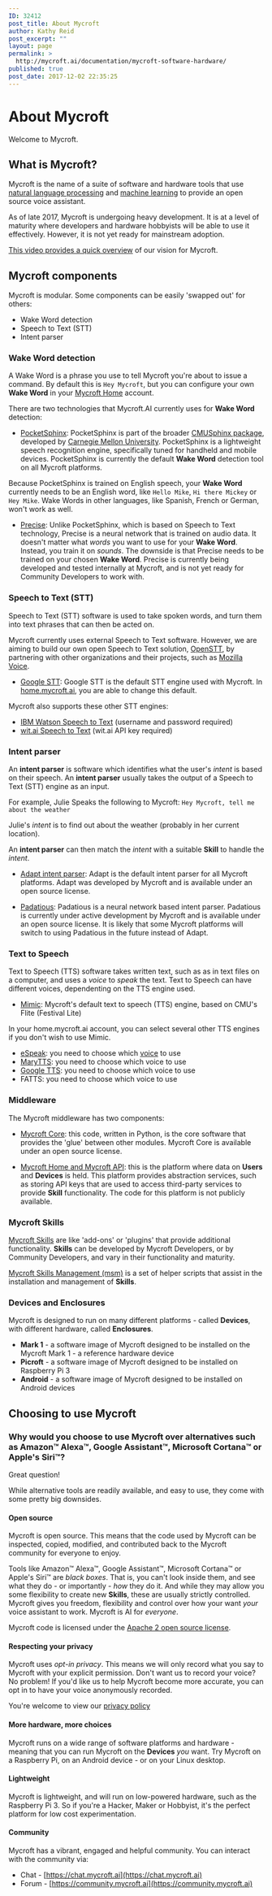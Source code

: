 ```yaml
---
ID: 32412
post_title: About Mycroft
author: Kathy Reid
post_excerpt: ""
layout: page
permalink: >
  http://mycroft.ai/documentation/mycroft-software-hardware/
published: true
post_date: 2017-12-02 22:35:25
---
```

# About Mycroft

Welcome to Mycroft.

## What is Mycroft?

Mycroft is the name of a suite of software and hardware tools that use [natural language processing](https://en.wikipedia.org/wiki/Natural_language_processing) and [machine learning](https://en.wikipedia.org/wiki/Machine_learning) to provide an open source voice assistant.

As of late 2017, Mycroft is undergoing heavy development. It is at a level of maturity where developers and hardware hobbyists will be able to use it effectively. However, it is not yet ready for mainstream adoption.

[This video provides a quick overview](https://youtu.be/m4L0QfzUeEI) of our vision for Mycroft.

## Mycroft components

Mycroft is modular. Some components can be easily 'swapped out' for others:

* Wake Word detection
* Speech to Text (STT)
* Intent parser

### Wake Word detection

A Wake Word is a phrase you use to tell Mycroft you're about to issue a command. By default this is `Hey Mycroft`, but you can configure your own **Wake Word** in your [Mycroft Home](https://home.mycroft.ai) account.

There are two technologies that Mycroft.AI currently uses for **Wake Word** detection:

* [PocketSphinx](https://github.com/cmusphinx/pocketsphinx): PocketSphinx is part of the broader [CMUSphinx package](https://cmusphinx.github.io/), developed by [Carnegie Mellon University](https://www.cmu.edu). PocketSphinx is a lightweight speech recognition engine, specifically tuned for handheld and mobile devices. PocketSphinx is currently the default **Wake Word** detection tool on all Mycroft platforms.

Because PocketSphinx is trained on English speech, your **Wake Word** currently needs to be an English word, like `Hello Mike`, `Hi there Mickey` or `Hey Mike`. Wake Words in other languages, like Spanish, French or German, won't work as well. 

* [Precise](https://mycroft.ai/documentation/precise): Unlike PocketSphinx, which is based on Speech to Text technology, Precise is a neural network that is trained on audio data. It doesn't matter what *words* you want to use for your **Wake Word**. Instead, you train it on *sounds*. The downside is that Precise needs to be trained on your chosen **Wake Word**. Precise is currently being developed and tested internally at Mycroft, and is not yet ready for Community Developers to work with.

### Speech to Text (STT)

Speech to Text (STT) software is used to take spoken words, and turn them into text phrases that can then be acted on.

Mycroft currently uses external Speech to Text software. However, we are aiming to build our own open Speech to Text solution, [OpenSTT](https://openstt.org/), by partnering with other organizations and their projects, such as [Mozilla Voice](https://voice.mozilla.org/).

* [Google STT](https://cloud.google.com/speech/): Google STT is the default STT engine used with Mycroft. In [home.mycroft.ai](https://home.mycroft.ai), you are able to change this default.

Mycroft also supports these other STT engines:

* [IBM Watson Speech to Text](https://www.ibm.com/watson/services/speech-to-text/) (username and password required)
* [wit.ai Speech to Text](https://wit.ai/blog/2014/02/12/speech-api) (wit.ai API key required)

### Intent parser

An **intent parser** is software which identifies what the user's _intent_ is based on their speech. An **intent parser** usually takes the output of a Speech to Text (STT) engine as an input.

For example, Julie Speaks the following to Mycroft:
`Hey Mycroft, tell me about the weather`

Julie's *intent* is to find out about the weather (probably in her current location).

An **intent parser** can then match the *intent* with a suitable **Skill** to handle the *intent*.

* [Adapt intent parser](https://github.com/MycroftAI/adapt): Adapt is the default intent parser for all Mycroft platforms. Adapt was developed by Mycroft and is available under an open source license.

* [Padatious](https://github.com/MycroftAI/padatious): Padatious is a neural network based intent parser. Padatious is currently under active development by Mycroft and is available under an open source license. It is likely that some Mycroft platforms will switch to using Padatious in the future instead of Adapt.

### Text to Speech

Text to Speech (TTS) software takes written text, such as as in text files on a computer, and uses a *voice* to *speak* the text. Text to Speech can have different voices, dependenting on the TTS engine used.

* [Mimic](https://github.com/MycroftAI/mimic): Mycroft's default text to speech (TTS) engine, based on CMU's Flite (Festival Lite)

In your home.mycroft.ai account, you can select several other TTS engines if you don't wish to use Mimic.

* [eSpeak](http://espeak.sourceforge.net/): you need to choose which [voice](http://espeak.sourceforge.net/voices.html) to use
* [MaryTTS](http://mary.dfki.de/): you need to choose which voice to use
* [Google TTS](https://play.google.com/store/apps/details?id=com.google.android.tts): you need to choose which voice to use
* FATTS: you need to choose which voice to use

### Middleware

The Mycroft middleware has two components:

* [Mycroft Core](https://github.com/MycroftAI/mycroft-core): this code, written in Python, is the core software that provides the 'glue' between other modules. Mycroft Core is available under an open source license.

* [Mycroft Home and Mycroft API](https://home.mycroft.ai): this is the platform where data on **Users** and **Devices** is held. This platform provides abstraction services, such as storing API keys that are used to access third-party services to provide **Skill** functionality. The code for this platform is not publicly available.

### Mycroft Skills

[Mycroft Skills](https://github.com/MycroftAI/mycroft-skills) are like 'add-ons' or 'plugins' that provide additional functionality. **Skills** can be developed by Mycroft Developers, or by Community Developers, and vary in their functionality and maturity.

[Mycroft Skills Management (msm)](https://github.com/MycroftAI/msm) is a set of helper scripts that assist in the installation and management of **Skills**.

### Devices and Enclosures

Mycroft is designed to run on many different platforms - called **Devices**, with different hardware, called **Enclosures**.

* **Mark 1** - a software image of Mycroft designed to be installed on the Mycroft Mark 1 - a reference hardware device
* **Picroft** - a software image of Mycroft designed to be installed on Raspberry Pi 3
* **Android** - a software image of Mycroft designed to be installed on Android devices

## Choosing to use Mycroft

### Why would you choose to use Mycroft over alternatives such as Amazon™ Alexa™, Google Assistant™, Microsoft Cortana™ or Apple's Siri™?

Great question!

While alternative tools are readily available, and easy to use, they come with some pretty big downsides.

#### Open source

Mycroft is open source. This means that the code used by Mycroft can be inspected, copied, modified, and contributed back to the Mycroft community for everyone to enjoy.

Tools like Amazon™ Alexa™, Google Assistant™, Microsoft Cortana™ or Apple's Siri™ are _black boxes_. That is, you can't look inside them, and see what they do - or importantly - _how_ they do it. And while they may allow you some flexibility to create new **Skills**, these are usually strictly controlled. Mycroft gives you freedom, flexibility and control over how your want _your_ voice assistant to work. Mycroft is AI for _everyone_.

Mycroft code is licensed under the [Apache 2 open source license](https://en.wikipedia.org/wiki/Apache_License).

#### Respecting your privacy

Mycroft uses _opt-in privacy_. This means we will only record what you say to Mycroft with your explicit permission. Don't want us to record your voice? No problem! If you'd like us to help Mycroft become more accurate, you can opt in to have your voice anonymously recorded.

You're welcome to view our [privacy policy](https://home.mycroft.ai/#/privacy-policy)

#### More hardware, more choices

Mycroft runs on a wide range of software platforms and hardware - meaning that you can run Mycroft on the **Devices** _you_ want. Try Mycroft on a Raspberry Pi, on an Android device - or on your Linux desktop.

#### Lightweight

Mycroft is lightweight, and will run on low-powered hardware, such as the Raspberry Pi 3. So if you're a Hacker, Maker or Hobbyist, it's the perfect platform for low cost experimentation.

#### Community

Mycroft has a vibrant, engaged and helpful community. You can interact with the community via:

* Chat - [https://chat.mycroft.ai](https://chat.mycroft.ai)
* Forum - [https://community.mycroft.ai](https://community.mycroft.ai)